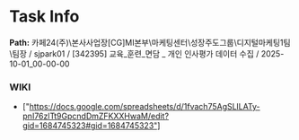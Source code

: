 # Task Info

**Path:** 카페24(주)\본사사업장\[CG]MI본부\마케팅센터\성장주도그룹\디지털마케팅1팀\팀장 / sjpark01 / [342395] 교육_훈련_면담 _ 개인 인사평가 데이터 수집 / 2025-10-01_00-00-00

### WIKI
- ["https://docs.google.com/spreadsheets/d/1fvach75AgSLlLATy-pnI76zlTt9GpcndDmZFKXXHwaM/edit?gid=1684745323#gid=1684745323"]

